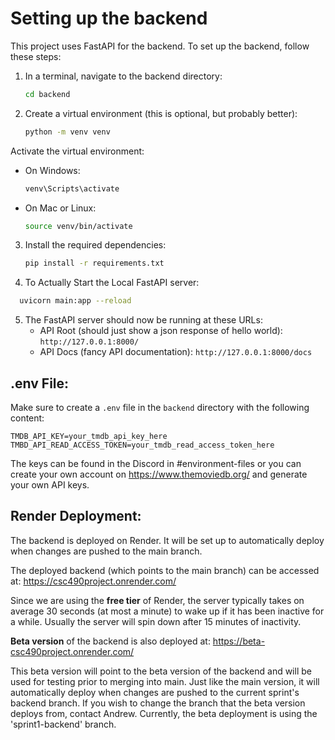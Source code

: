 # Setting up the backend

This project uses FastAPI for the backend. To set up the backend, follow these steps:

1. In a terminal, navigate to the backend directory:
   ```bash
   cd backend
   ```
2. Create a virtual environment (this is optional, but probably better):
   ```bash
   python -m venv venv
   ```
Activate the virtual environment:
   - On Windows:
     ```bash
     venv\Scripts\activate
     ```
   - On Mac or Linux:
     ```bash
     source venv/bin/activate
     ```
3. Install the required dependencies:
   ```bash
   pip install -r requirements.txt
   ```
   
4. To Actually Start the Local FastAPI server:
```bash
  uvicorn main:app --reload
```

5. The FastAPI server should now be running at these URLs:
    - API Root (should just show a json response of hello world): `http://127.0.0.1:8000/`
    - API Docs (fancy API documentation): `http://127.0.0.1:8000/docs`

## .env File:
Make sure to create a `.env` file in the `backend` directory with the following content:
```
TMDB_API_KEY=your_tmdb_api_key_here
TMBD_API_READ_ACCESS_TOKEN=your_tmdb_read_access_token_here
```

The keys can be found in the Discord in #environment-files or you can create your own account on https://www.themoviedb.org/ and generate your own API keys.

## Render Deployment:
The backend is deployed on Render. It will be set up to automatically deploy when changes are pushed to the main branch. 

The deployed backend (which points to the main branch) can be accessed at:
https://csc490project.onrender.com/

Since we are using the **free tier** of Render, the server typically takes on average 30 seconds (at most a minute) to wake up if it has been inactive for a while. Usually the server will spin down after 15 minutes of inactivity.

**Beta version** of the backend is also deployed at:
https://beta-csc490project.onrender.com/

This beta version will point to the beta version of the backend and will be used for testing prior to merging into main. Just like the main version, it will automatically deploy when changes are pushed to the current sprint's backend branch.
If you wish to change the branch that the beta version deploys from, contact Andrew. Currently, the beta deployment is using the 'sprint1-backend' branch.